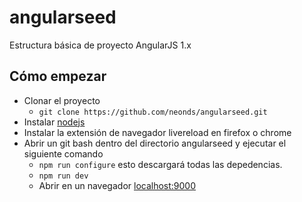 # angularseed

Estructura básica de proyecto AngularJS 1.x 

## Cómo empezar
  * Clonar el proyecto
	  *  `git clone https://github.com/neonds/angularseed.git`
  * Instalar [nodejs](https://nodejs.org/es/download/)
  * Instalar la extensión de navegador livereload  en firefox o chrome
  * Abrir un git bash dentro del directorio angularseed y ejecutar el siguiente comando
	  *  `npm run configure` esto descargará todas las depedencias.
	  *   `npm run dev` 
	  * Abrir en un navegador [localhost:9000](http://localhost:9000)
	 
